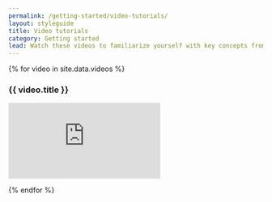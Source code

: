 ```yaml
---
permalink: /getting-started/video-tutorials/
layout: styleguide
title: Video tutorials
category: Getting started
lead: Watch these videos to familiarize yourself with key concepts from the U.S. Web Design Standards and open source development.
---
```


{% for video in site.data.videos %}

### {{ video.title }}

<div class="usa-embed-container">
  <iframe src="https://www.youtube.com/embed/{{ video.id }}" frameborder="0" allowfullscreen></iframe>
</div>

{% endfor %}
